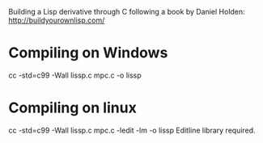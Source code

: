 Building a Lisp derivative through C following a book by Daniel Holden: http://buildyourownlisp.com/

# Compiling on Windows
cc -std=c99 -Wall lissp.c mpc.c -o lissp

# Compiling on linux
cc -std=c99 -Wall lissp.c mpc.c -ledit -lm -o lissp
Editline library required.

